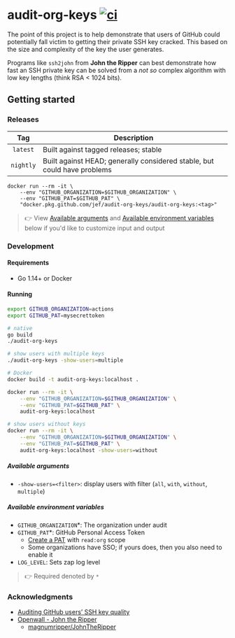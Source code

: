 # audit-org-keys [![ci](https://github.com/jef/audit-org-keys/workflows/ci/badge.svg)](https://github.com/jef/audit-org-keys/actions?query=workflow%3Aci)

The point of this project is to help demonstrate that users of GitHub could potentially fall victim to getting their private SSH key cracked. This based on the size and complexity of the key the user generates.

Programs like `ssh2john` from **John the Ripper** can best demonstrate how fast an SSH private key can be solved from a _not so_ complex algorithm with low key lengths (think RSA < 1024 bits).

## Getting started

### Releases

| Tag | Description | 
|:---:|---|
| `latest` | Built against tagged releases; stable
| `nightly` | Built against HEAD; generally considered stable, but could have problems |

```
docker run --rm -it \
    --env "GITHUB_ORGANIZATION=$GITHUB_ORGANIZATION" \
    --env "GITHUB_PAT=$GITHUB_PAT" \
    "docker.pkg.github.com/jef/audit-org-keys/audit-org-keys:<tag>"
```

> :point_right: View [Available arguments](#available-arguments) and [Available environment variables](#available-environment-variables) below if you'd like to customize input and output

### Development

#### Requirements

- Go 1.14+ or Docker

#### Running

```sh
export GITHUB_ORGANIZATION=actions
export GITHUB_PAT=mysecrettoken

# native
go build
./audit-org-keys

# show users with multiple keys
./audit-org-keys -show-users=multiple

# Docker
docker build -t audit-org-keys:localhost .

docker run --rm -it \
    --env "GITHUB_ORGANIZATION=$GITHUB_ORGANIZATION" \
    --env "GITHUB_PAT=$GITHUB_PAT" \
    audit-org-keys:localhost

# show users without keys
docker run --rm -it \
    --env "GITHUB_ORGANIZATION=$GITHUB_ORGANIZATION" \
    --env "GITHUB_PAT=$GITHUB_PAT" \
    audit-org-keys:localhost -show-users=without
```

##### Available arguments

- `-show-users=<filter>`: display users with filter (`all`, `with`, `without`, `multiple`)

##### Available environment variables

- `GITHUB_ORGANIZATION`*: The organization under audit
- `GITHUB_PAT`*: GitHub Personal Access Token
    - [Create a PAT](https://github.com/settings/tokens) with `read:org` scope
    - Some organizations have SSO; if yours does, then you also need to enable it
- `LOG_LEVEL`: Sets zap log level

> :point_right: Required denoted by `*`

### Acknowledgments

- [Auditing GitHub users’ SSH key quality](https://blog.benjojo.co.uk/post/auditing-github-users-keys)
- [Openwall - John the Ripper](https://www.openwall.com/john/)
    - [magnumripper/JohnTheRipper](https://github.com/magnumripper/JohnTheRipper)
